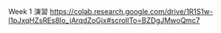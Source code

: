 Week 1 演習
https://colab.research.google.com/drive/1R1S1w-l1pJxqHZsREs8Io_jArqdZoGjx#scrollTo=BZDgJMwoQmc7

